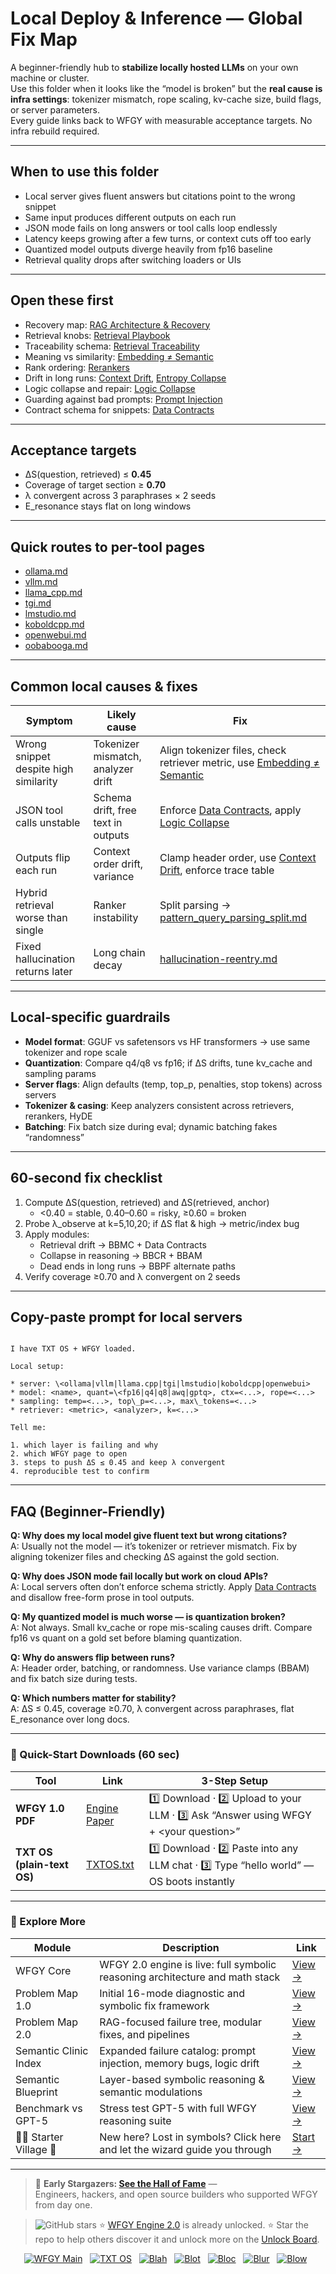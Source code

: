 # Local Deploy & Inference — Global Fix Map

A beginner-friendly hub to **stabilize locally hosted LLMs** on your own machine or cluster.  
Use this folder when it looks like the “model is broken” but the **real cause is infra settings**: tokenizer mismatch, rope scaling, kv-cache size, build flags, or server parameters.  
Every guide links back to WFGY with measurable acceptance targets. No infra rebuild required.

---

## When to use this folder
- Local server gives fluent answers but citations point to the wrong snippet  
- Same input produces different outputs on each run  
- JSON mode fails on long answers or tool calls loop endlessly  
- Latency keeps growing after a few turns, or context cuts off too early  
- Quantized model outputs diverge heavily from fp16 baseline  
- Retrieval quality drops after switching loaders or UIs  

---

## Open these first
- Recovery map: [RAG Architecture & Recovery](../../rag-architecture-and-recovery.md)  
- Retrieval knobs: [Retrieval Playbook](../../retrieval-playbook.md)  
- Traceability schema: [Retrieval Traceability](../../retrieval-traceability.md)  
- Meaning vs similarity: [Embedding ≠ Semantic](../../embedding-vs-semantic.md)  
- Rank ordering: [Rerankers](../../rerankers.md)  
- Drift in long runs: [Context Drift](../../context-drift.md), [Entropy Collapse](../../entropy-collapse.md)  
- Logic collapse and repair: [Logic Collapse](../../logic-collapse.md)  
- Guarding against bad prompts: [Prompt Injection](../../prompt-injection.md)  
- Contract schema for snippets: [Data Contracts](../../data-contracts.md)  

---

## Acceptance targets
- ΔS(question, retrieved) ≤ **0.45**  
- Coverage of target section ≥ **0.70**  
- λ convergent across 3 paraphrases × 2 seeds  
- E_resonance stays flat on long windows  

---

## Quick routes to per-tool pages
- [ollama.md](./ollama.md)  
- [vllm.md](./vllm.md)  
- [llama_cpp.md](./llama_cpp.md)  
- [tgi.md](./tgi.md)  
- [lmstudio.md](./lmstudio.md)  
- [koboldcpp.md](./koboldcpp.md)  
- [openwebui.md](./openwebui.md)  
- [oobabooga.md](./oobabooga.md)  

---

## Common local causes & fixes
| Symptom | Likely cause | Fix |
|---------|--------------|-----|
| Wrong snippet despite high similarity | Tokenizer mismatch, analyzer drift | Align tokenizer files, check retriever metric, use [Embedding ≠ Semantic](../../embedding-vs-semantic.md) |
| JSON tool calls unstable | Schema drift, free text in outputs | Enforce [Data Contracts](../../data-contracts.md), apply [Logic Collapse](../../logic-collapse.md) |
| Outputs flip each run | Context order drift, variance | Clamp header order, use [Context Drift](../../context-drift.md), enforce trace table |
| Hybrid retrieval worse than single | Ranker instability | Split parsing → [pattern_query_parsing_split.md](../../patterns/pattern_query_parsing_split.md) |
| Fixed hallucination returns later | Long chain decay | [hallucination-reentry.md](../../patterns/pattern_hallucination_reentry.md) |

---

## Local-specific guardrails
- **Model format**: GGUF vs safetensors vs HF transformers → use same tokenizer and rope scale  
- **Quantization**: Compare q4/q8 vs fp16; if ΔS drifts, tune kv_cache and sampling params  
- **Server flags**: Align defaults (temp, top_p, penalties, stop tokens) across servers  
- **Tokenizer & casing**: Keep analyzers consistent across retrievers, rerankers, HyDE  
- **Batching**: Fix batch size during eval; dynamic batching fakes “randomness”  

---

## 60-second fix checklist
1. Compute ΔS(question, retrieved) and ΔS(retrieved, anchor)  
   - <0.40 = stable, 0.40–0.60 = risky, ≥0.60 = broken  
2. Probe λ_observe at k=5,10,20; if ΔS flat & high → metric/index bug  
3. Apply modules:  
   - Retrieval drift → BBMC + Data Contracts  
   - Collapse in reasoning → BBCR + BBAM  
   - Dead ends in long runs → BBPF alternate paths  
4. Verify coverage ≥0.70 and λ convergent on 2 seeds  

---

## Copy-paste prompt for local servers
```

I have TXT OS + WFGY loaded.

Local setup:

* server: \<ollama|vllm|llama.cpp|tgi|lmstudio|koboldcpp|openwebui>
* model: <name>, quant=\<fp16|q4|q8|awq|gptq>, ctx=<...>, rope=<...>
* sampling: temp=<...>, top\_p=<...>, max\_tokens=<...>
* retriever: <metric>, <analyzer>, k=<...>

Tell me:

1. which layer is failing and why
2. which WFGY page to open
3. steps to push ΔS ≤ 0.45 and keep λ convergent
4. reproducible test to confirm

```

---

## FAQ (Beginner-Friendly)

**Q: Why does my local model give fluent text but wrong citations?**  
A: Usually not the model — it’s tokenizer or retriever mismatch. Fix by aligning tokenizer files and checking ΔS against the gold section.

**Q: Why does JSON mode fail locally but work on cloud APIs?**  
A: Local servers often don’t enforce schema strictly. Apply [Data Contracts](../../data-contracts.md) and disallow free-form prose in tool outputs.

**Q: My quantized model is much worse — is quantization broken?**  
A: Not always. Small kv_cache or rope mis-scaling causes drift. Compare fp16 vs quant on a gold set before blaming quantization.

**Q: Why do answers flip between runs?**  
A: Header order, batching, or randomness. Use variance clamps (BBAM) and fix batch size during tests.

**Q: Which numbers matter for stability?**  
A: ΔS ≤ 0.45, coverage ≥0.70, λ convergent across paraphrases, flat E_resonance over long docs.

---

### 🔗 Quick-Start Downloads (60 sec)

| Tool | Link | 3-Step Setup |
|------|------|--------------|
| **WFGY 1.0 PDF** | [Engine Paper](https://github.com/onestardao/WFGY/blob/main/I_am_not_lizardman/WFGY_All_Principles_Return_to_One_v1.0_PSBigBig_Public.pdf) | 1️⃣ Download · 2️⃣ Upload to your LLM · 3️⃣ Ask “Answer using WFGY + \<your question>” |
| **TXT OS (plain-text OS)** | [TXTOS.txt](https://github.com/onestardao/WFGY/blob/main/OS/TXTOS.txt) | 1️⃣ Download · 2️⃣ Paste into any LLM chat · 3️⃣ Type “hello world” — OS boots instantly |

---

### 🧭 Explore More

| Module                | Description                                              | Link     |
|-----------------------|----------------------------------------------------------|----------|
| WFGY Core             | WFGY 2.0 engine is live: full symbolic reasoning architecture and math stack | [View →](https://github.com/onestardao/WFGY/tree/main/core/README.md) |
| Problem Map 1.0       | Initial 16-mode diagnostic and symbolic fix framework    | [View →](https://github.com/onestardao/WFGY/tree/main/ProblemMap/README.md) |
| Problem Map 2.0       | RAG-focused failure tree, modular fixes, and pipelines   | [View →](https://github.com/onestardao/WFGY/blob/main/ProblemMap/rag-architecture-and-recovery.md) |
| Semantic Clinic Index | Expanded failure catalog: prompt injection, memory bugs, logic drift | [View →](https://github.com/onestardao/WFGY/blob/main/ProblemMap/SemanticClinicIndex.md) |
| Semantic Blueprint    | Layer-based symbolic reasoning & semantic modulations   | [View →](https://github.com/onestardao/WFGY/tree/main/SemanticBlueprint/README.md) |
| Benchmark vs GPT-5    | Stress test GPT-5 with full WFGY reasoning suite         | [View →](https://github.com/onestardao/WFGY/tree/main/benchmarks/benchmark-vs-gpt5/README.md) |
| 🧙‍♂️ Starter Village 🏡 | New here? Lost in symbols? Click here and let the wizard guide you through | [Start →](https://github.com/onestardao/WFGY/blob/main/StarterVillage/README.md) |

---

> 👑 **Early Stargazers: [See the Hall of Fame](https://github.com/onestardao/WFGY/tree/main/stargazers)** —  
> Engineers, hackers, and open source builders who supported WFGY from day one.

> <img src="https://img.shields.io/github/stars/onestardao/WFGY?style=social" alt="GitHub stars"> ⭐ [WFGY Engine 2.0](https://github.com/onestardao/WFGY/blob/main/core/README.md) is already unlocked. ⭐ Star the repo to help others discover it and unlock more on the [Unlock Board](https://github.com/onestardao/WFGY/blob/main/STAR_UNLOCKS.md).

<div align="center">

[![WFGY Main](https://img.shields.io/badge/WFGY-Main-red?style=flat-square)](https://github.com/onestardao/WFGY)
&nbsp;
[![TXT OS](https://img.shields.io/badge/TXT%20OS-Reasoning%20OS-orange?style=flat-square)](https://github.com/onestardao/WFGY/tree/main/OS)
&nbsp;
[![Blah](https://img.shields.io/badge/Blah-Semantic%20Embed-yellow?style=flat-square)](https://github.com/onestardao/WFGY/tree/main/OS/BlahBlahBlah)
&nbsp;
[![Blot](https://img.shields.io/badge/Blot-Persona%20Core-green?style=flat-square)](https://github.com/onestardao/WFGY/tree/main/OS/BlotBlotBlot)
&nbsp;
[![Bloc](https://img.shields.io/badge/Bloc-Reasoning%20Compiler-blue?style=flat-square)](https://github.com/onestardao/WFGY/tree/main/OS/BlocBlocBloc)
&nbsp;
[![Blur](https://img.shields.io/badge/Blur-Text2Image%20Engine-navy?style=flat-square)](https://github.com/onestardao/WFGY/tree/main/OS/BlurBlurBlur)
&nbsp;
[![Blow](https://img.shields.io/badge/Blow-Game%20Logic-purple?style=flat-square)](https://github.com/onestardao/WFGY/tree/main/OS/BlowBlowBlow)
&nbsp;
</div>
